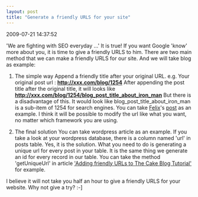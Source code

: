 ```yaml
---
layout: post
title: "Generate a friendly URLS for your site"
---
```


<p class='meta'>2009-07-21 14:37:52</p>

'We are fighting with SEO everyday ...'
It is true! If you want Google 'know' more about you, it is time to give a friendly URLS to him.
There are two main method that we can make a friendly URLS for our site. And we will take blog as example:
1. The simple way
Append a friendly title after your original URL.
e.g.
Your original post url : <strong>http://xxx.com/blog/1254</strong>
After appending the post title after the original title, it will looks like <strong>http://xxx.com/blog/1254/blog_post_title_about_iron_man</strong>
But there is a disadvantage of this. It would look like blog_post_title_about_iron_man is a sub-item of 1254 for search engines. You can take <a href="http://twitter.com/felixge">Felix</a>'s <a href="http://debuggable.com/posts/dessert-11-welcome-back-friendly-urls:480f4dd5-8dac-414b-b329-4dd5cbdd56cb">post</a> as an example. I think it will be possible to modify the url like what you want, no matter which framework you are using.

2. The final solution
You can take wordpress article as an example. If you take a look at your wordpress database, there is a column named 'url' in posts table. Yes, it is the solution. What you need to do is generating a unique url for every post in your table. It is the same thing we generate an id for every record in our table. You can take the method 'getUniqueUrl' in article <a href="http://bakery.cakephp.org/articles/view/adding-friendly-urls-to-the-cake-blog-tutorial">'Adding friendly URLs to The Cake Blog Tutorial'</a> for example.

I believe it will not take you half an hour to give a friendly URLS for your website. Why not give a try? :-]